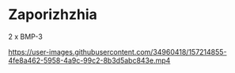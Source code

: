 
# Zaporizhzhia

2 x BMP-3

https://user-images.githubusercontent.com/34960418/157214855-4fe8a462-5958-4a9c-99c2-8b3d5abc843e.mp4

